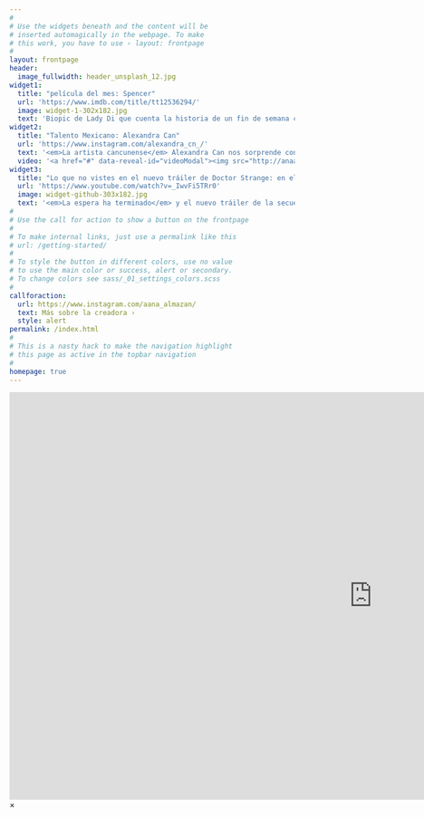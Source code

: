 ```yaml
---
#
# Use the widgets beneath and the content will be
# inserted automagically in the webpage. To make
# this work, you have to use › layout: frontpage
#
layout: frontpage
header:
  image_fullwidth: header_unsplash_12.jpg
widget1:
  title: "película del mes: Spencer"
  url: 'https://www.imdb.com/title/tt12536294/'
  image: widget-1-302x182.jpg
  text: 'Biopic de Lady Di que cuenta la historia de un fin de semana crucial a principios de los años 90, cuando la princesa Diana -de nombre Diana Frances Spencer- decidió que su matrimonio con el príncipe Carlos no estaba funcionando, y que necesitaba desviarse de un camino que la había puesto en primera fila para algún día ser reina... El drama tiene lugar durante tres días, en una de sus últimas vacaciones de Navidad en la Casa de Windsor en su finca de Sandringham en Norfolk, Inglaterra.'
widget2:
  title: "Talento Mexicano: Alexandra Can"
  url: 'https://www.instagram.com/alexandra_cn_/'
  text: '<em>La artista cancunense</em> Alexandra Can nos sorprende con un cover del éxito de Olivia rodrigo "Driver License".'
  video: '<a href="#" data-reveal-id="videoModal"><img src="http://anaalmazan.github.io/images/start-video-feeling-responsive-302x182.jpg" width="302" height="182" alt=""/></a>'
widget3:
  title: "Lo que no vistes en el nuevo tráiler de Doctor Strange: en el multiverso de la locura"
  url: 'https://www.youtube.com/watch?v=_IwvFi5TRr0'
  image: widget-github-303x182.jpg
  text: '<em>La espera ha terminado</em> y el nuevo tráiler de la secuela de Doctor Strange ha salido. En dos minutos y diecisiete segundos hemos notado muchas referencias escondidas que te aseguramos no haz notado.'
#
# Use the call for action to show a button on the frontpage
#
# To make internal links, just use a permalink like this
# url: /getting-started/
#
# To style the button in different colors, use no value
# to use the main color or success, alert or secondary.
# To change colors see sass/_01_settings_colors.scss
#
callforaction:
  url: https://www.instagram.com/aana_almazan/
  text: Más sobre la creadora ›
  style: alert
permalink: /index.html
#
# This is a nasty hack to make the navigation highlight
# this page as active in the topbar navigation
#
homepage: true
---
```


<div id="videoModal" class="reveal-modal large" data-reveal="">
  <div class="flex-video widescreen vimeo" style="display: block;">
    <iframe width="1280" height="720" src="https://www.youtube.com/watch?v=bd9j1XpbJCg" frameborder="0" allowfullscreen></iframe>
  </div>
  <a class="close-reveal-modal">&#215;</a>
</div>
